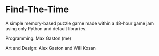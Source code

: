 # Find-The-Time
A simple memory-based puzzle game made within a 48-hour game jam using only Python and default libraries.

Programming: Max Gaston (me)

Art and Design: Alex Gaston and Will Kosan
